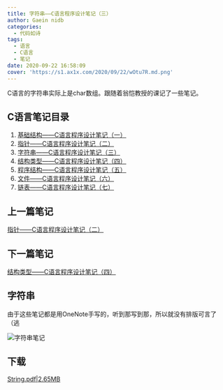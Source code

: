 ```yaml
---
title: 字符串——C语言程序设计笔记（三）
author: Gaein nidb
categories:
  - 代码如诗
tags:
  - 语言
  - C语言
  - 笔记
date: 2020-09-22 16:58:09
cover: 'https://s1.ax1x.com/2020/09/22/wOtu7R.md.png'
---
```

C语言的字符串实际上是char数组。跟随着翁恺教授的课记了一些笔记。
<!--MORE-->

## C语言笔记目录

1. [基础结构——C语言程序设计笔记（一）](https://blog.gaein.cn/passages/C-Note1-Basics/)
2. [指针——C语言程序设计笔记（二）](https://blog.gaein.cn/passages/C-Note2-Pointer/)
3. [字符串——C语言程序设计笔记（三）](https://blog.gaein.cn/passages/C-Note3-String/)
4. [结构类型——C语言程序设计笔记（四）](https://blog.gaein.cn/passages/C-Note4-Struct/)
5. [程序结构——C语言程序设计笔记（五）](https://blog.gaein.cn/passages/C-Note5-ProgramStructure/)
6. [文件——C语言程序设计笔记（六）](https://blog.gaein.cn/passages/C-Note6-File/)
7. [链表——C语言程序设计笔记（七）](https://blog.gaein.cn/passages/C-Note7-LinkedList/)

## 上一篇笔记

[指针——C语言程序设计笔记（二）](https://blog.gaein.cn/passages/C-Note2-Pointer/)

## 下一篇笔记

[结构类型——C语言程序设计笔记（四）](https://blog.gaein.cn/passages/C-Note4-Struct/)

## 字符串

由于这些笔记都是用OneNote手写的，听到那写到那，所以就没有排版可言了（逃

![字符串笔记](https://s1.ax1x.com/2020/09/22/wOGQtf.png)

## 下载

[String.pdf|2.65MB](https://static.cdn.gaein.cn/files/Notes/C-Notes/String.pdf)